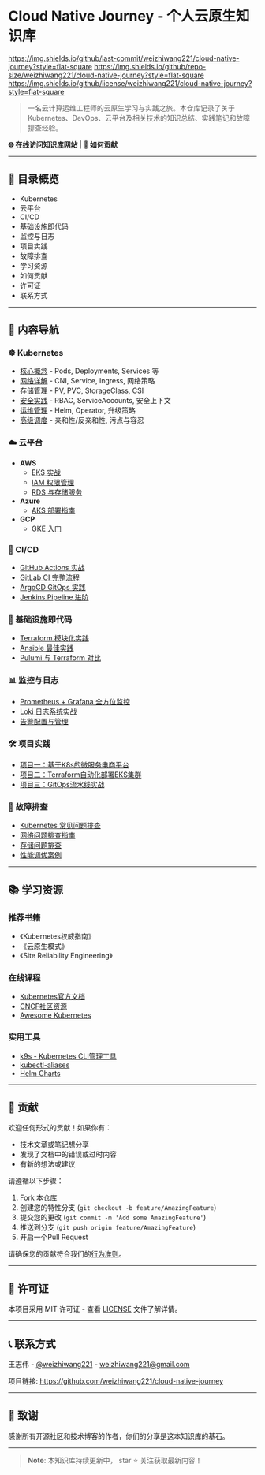 # Cloud Native Journey - 个人云原生知识库

https://img.shields.io/github/last-commit/weizhiwang221/cloud-native-journey?style=flat-square
https://img.shields.io/github/repo-size/weizhiwang221/cloud-native-journey?style=flat-square
https://img.shields.io/github/license/weizhiwang221/cloud-native-journey?style=flat-square

> 一名云计算运维工程师的云原生学习与实践之旅。本仓库记录了关于 Kubernetes、DevOps、云平台及相关技术的知识总结、实践笔记和故障排查经验。

**[🌐 在线访问知识库网站](https://weizhiwang221.github.io/cloud-native-journey/)** | **📖 如何贡献**

------

## 📖 目录概览

<!-- TOC -->

- Kubernetes
- 云平台
- CI/CD
- 基础设施即代码
- 监控与日志
- 项目实践
- 故障排查
- 学习资源
- 如何贡献
- 许可证
- 联系方式

<!-- TOC -->

------

## 🚀 内容导航

### ☸️ Kubernetes

- [核心概念](https://01-kubernetes/01-核心概念.md) - Pods, Deployments, Services 等
- [网络详解](https://01-kubernetes/02-网络.md) - CNI, Service, Ingress, 网络策略
- [存储管理](https://01-kubernetes/03-存储.md) - PV, PVC, StorageClass, CSI
- [安全实践](https://01-kubernetes/04-安全.md) - RBAC, ServiceAccounts, 安全上下文
- [运维管理](https://01-kubernetes/05-运维.md) - Helm, Operator, 升级策略
- [高级调度](https://01-kubernetes/06-调度.md) - 亲和性/反亲和性, 污点与容忍

### ☁️ 云平台

- **AWS**
  - [EKS 实战](https://02-cloud-providers/AWS/01-EKS-实战.md)
  - [IAM 权限管理](https://02-cloud-providers/AWS/02-IAM-权限管理.md)
  - [RDS 与存储服务](https://02-cloud-providers/AWS/03-RDS与存储.md)
- **Azure**
  - [AKS 部署指南](https://02-cloud-providers/Azure/01-AKS-部署指南.md)
- **GCP**
  - [GKE 入门](https://02-cloud-providers/GCP/01-GKE-入门.md)

### 🔁 CI/CD

- [GitHub Actions 实战](https://03-ci-cd/01-GitHub-Actions-实战.md)
- [GitLab CI 完整流程](https://03-ci-cd/02-GitLab-CI-完整流程.md)
- [ArgoCD GitOps 实践](https://03-ci-cd/03-ArgoCD-GitOps-实践.md)
- [Jenkins Pipeline 进阶](https://03-ci-cd/04-Jenkins-Pipeline-进阶.md)

### 📜 基础设施即代码

- [Terraform 模块化实践](https://04-infrastructure-as-code/01-Terraform-模块化实践.md)
- [Ansible 最佳实践](https://04-infrastructure-as-code/02-Ansible-最佳实践.md)
- [Pulumi 与 Terraform 对比](https://04-infrastructure-as-code/03-PulumivsTerraform.md)

### 📊 监控与日志

- [Prometheus + Grafana 全方位监控](https://05-monitoring-logging/01-Prometheus-Grafana-全方位监控.md)
- [Loki 日志系统实战](https://05-monitoring-logging/02-Loki-日志系统实战.md)
- [告警配置与管理](https://05-monitoring-logging/03-告警配置与管理.md)

### 🛠️ 项目实践

- [项目一：基于K8s的微服务电商平台](https://06-projects/01-基于K8s的微服务电商平台.md)
- [项目二：Terraform自动化部署EKS集群](https://06-projects/02-Terraform自动化部署EKS集群.md)
- [项目三：GitOps流水线实战](https://06-projects/03-GitOps流水线实战.md)

### 🔧 故障排查

- [Kubernetes 常见问题排查](https://07-problem-solving/01-Kubernetes-常见问题排查.md)
- [网络问题排查指南](https://07-problem-solving/02-网络问题排查指南.md)
- [存储问题排查](https://07-problem-solving/03-存储问题排查.md)
- [性能调优案例](https://07-problem-solving/04-性能调优案例.md)

------

## 📚 学习资源

### 推荐书籍

- 《Kubernetes权威指南》
- 《云原生模式》
- 《Site Reliability Engineering》

### 在线课程

- [Kubernetes官方文档](https://kubernetes.io/docs/)
- [CNCF社区资源](https://www.cncf.io/)
- [Awesome Kubernetes](https://github.com/ramitsurana/awesome-kubernetes)

### 实用工具

- [k9s - Kubernetes CLI管理工具](https://github.com/derailed/k9s)
- [kubectl-aliases](https://github.com/ahmetb/kubectl-aliases)
- [Helm Charts](https://github.com/helm/charts)

------

## 🤝 贡献

欢迎任何形式的贡献！如果你有：

- 技术文章或笔记想分享
- 发现了文档中的错误或过时内容
- 有新的想法或建议

请遵循以下步骤：

1. Fork 本仓库
2. 创建您的特性分支 (`git checkout -b feature/AmazingFeature`)
3. 提交您的更改 (`git commit -m 'Add some AmazingFeature'`)
4. 推送到分支 (`git push origin feature/AmazingFeature`)
5. 开启一个Pull Request

请确保您的贡献符合我们的[行为准则](https://code_of_conduct.md/)。

------

## 📄 许可证

本项目采用 MIT 许可证 - 查看 [LICENSE](https://license/) 文件了解详情。

------

## 📞 联系方式

王志伟 - [@weizhiwang221](https://github.com/weizhiwang221) - [weizhiwang221@gmail.com](https://mailto:weizhiwang221@gmail.com/)

项目链接: https://github.com/weizhiwang221/cloud-native-journey

------

## 🙏 致谢

感谢所有开源社区和技术博客的作者，你们的分享是这本知识库的基石。

------

> **Note**: 本知识库持续更新中， star ⭐ 关注获取最新内容！
